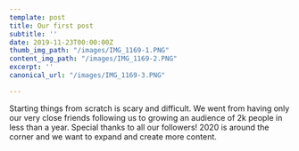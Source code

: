 ```yaml
---
template: post
title: Our first post
subtitle: ''
date: 2019-11-23T00:00:00Z
thumb_img_path: "/images/IMG_1169-1.PNG"
content_img_path: "/images/IMG_1169-2.PNG"
excerpt: ''
canonical_url: "/images/IMG_1169-3.PNG"

---
```

Starting things from scratch is scary and difficult. We went from having only our very close friends following us to growing an audience of 2k people in less than a year. Special thanks to all our followers! 2020 is around the corner and we want to expand and create more content. 